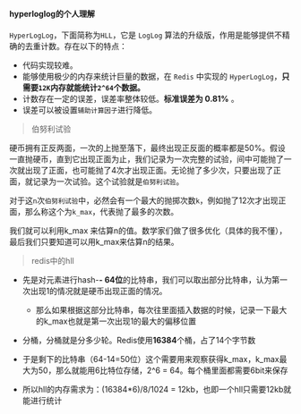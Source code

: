 #### hyperloglog的个人理解

`HyperLogLog`，下面简称为`HLL`，它是 `LogLog` 算法的升级版，作用是能够提供不精确的去重计数。存在以下的特点：

- 代码实现较难。
- 能够使用极少的内存来统计巨量的数据，在 `Redis` 中实现的 `HyperLogLog`，**只需要`12K`内存就能统计`2^64`个数据。**
- 计数存在一定的误差，误差率整体较低。**标准误差为 0.81%** 。
- 误差可以被设置`辅助计算因子`进行降低。

> 伯努利试验

硬币拥有正反两面，一次的上抛至落下，最终出现正反面的概率都是50%。假设一直抛硬币，直到它出现正面为止，我们记录为一次完整的试验，间中可能抛了一次就出现了正面，也可能抛了4次才出现正面。无论抛了多少次，只要出现了正面，就记录为一次试验。这个试验就是`伯努利试验`。

对于这`n`次`伯努利试验`中，必然会有一个最大的抛掷次数`k`，例如抛了12次才出现正面，那么称这个为`k_max`，代表抛了最多的次数。

我们就可以利用k_max 来估算n的值。数学家们做了很多优化（具体的我不懂），最后我们只要知道可以用k_max来估算n的结果。



> redis中的hll

- 先是对元素进行hash-**- 64位**的比特串，我们可以取出部分比特串，认为第一次出现1的情况就是硬币出现正面的情况。

  - 那么如果根据这部分比特串，每次往里面插入数据的时候，记录一下最大的k_max也就是第一次出现1的最大的偏移位置

- 分桶，分桶就是分多少轮。Redis使用**16384**个桶，占了14个字节数

- 于是剩下的比特串（64-14=50位）这个需要用来观察获得k_max，k_max最大为50，那么就能用6比特位存储，2^6  = 64。每个桶里面都需要6bit来保存

- 所以hll的内存需求为：(16384*6)/8/1024 = 12kb，也即一个hll只需要12kb就能进行统计

  

  
